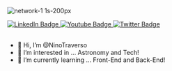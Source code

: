 
![network-1 1s-200px](https://github.com/NinoTraverso/NinoTraverso/assets/134203980/adf907af-30e6-4198-8305-09f1d0af3b41)

<div id="badges">
  <a href="your-linkedin-URL">
    <img src="https://img.shields.io/badge/LinkedIn-blue?style=for-the-badge&logo=linkedin&logoColor=white" alt="LinkedIn Badge"/>
  </a>
  <a href="your-youtube-URL">
    <img src="https://img.shields.io/badge/YouTube-red?style=for-the-badge&logo=youtube&logoColor=white" alt="Youtube Badge"/>
  </a>
  <a href="your-twitter-URL">
    <img src="https://img.shields.io/badge/Twitter-blue?style=for-the-badge&logo=twitter&logoColor=white" alt="Twitter Badge"/>
  </a>
</div>

<br/>







- 👋 Hi, I’m @NinoTraverso
- 👀 I’m interested in ... Astronomy and Tech!
- 🌱 I’m currently learning ... Front-End and Back-End!

